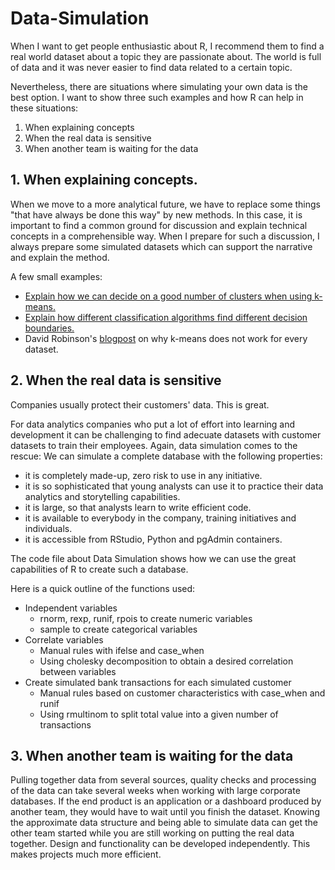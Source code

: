 # Data-Simulation

When I want to get people enthusiastic about R, I recommend them to find a real world dataset about a topic they are passionate about. The world is full of data and it was never easier to find data related to a certain topic.

Nevertheless, there are situations where simulating your own data is the best option. I want to show three such examples and how R can help in these situations:

1. When explaining concepts
2. When the real data is sensitive
3. When another team is waiting for the data

## 1. When explaining concepts.

When we move to a more analytical future, we have to replace some things "that have always be done this way" by new methods. In this case, it is important to find a common ground for discussion and explain technical concepts in a comprehensible way. When I prepare for such a discussion, I always prepare some simulated datasets which can support the narrative and explain the method.

A few small examples:
* [Explain how we can decide on a good number of clusters when using k-means.](https://github.com/richardvogg/Data-Simulation/tree/master/Explain%20clustering%20concepts)
* [Explain how different classification algorithms find different decision boundaries.](https://github.com/richardvogg/Data-Simulation/tree/master/Explain%20decision%20boundaries)
* David Robinson's [blogpost](http://varianceexplained.org/r/kmeans-free-lunch/) on why k-means does not work for every dataset.

## 2. When the real data is sensitive
Companies usually protect their customers' data. This is great.

For data analytics companies who put a lot of effort into learning and development it can be challenging to find adecuate datasets with customer datasets to train their employees. Again, data simulation comes to the rescue: We can simulate a complete database with the following properties:

* it is completely made-up, zero risk to use in any initiative.
* it is so sophisticated that young analysts can use it to practice their data analytics and storytelling capabilities.
* it is large, so that analysts learn to write efficient code.
* it is available to everybody in the company, training initiatives and individuals.
* it is accessible from RStudio, Python and pgAdmin containers.

The code file about Data Simulation shows how we can use the great capabilities of R to create such a database.

Here is a quick outline of the functions used:
* Independent variables
  * rnorm, rexp, runif, rpois to create numeric variables
  * sample to create categorical variables
* Correlate variables
  * Manual rules with ifelse and case_when
  * Using cholesky decomposition to obtain a desired correlation between variables
* Create simulated bank transactions for each simulated customer
  * Manual rules based on customer characteristics with case_when and runif
  * Using rmultinom to split total value into a given number of transactions


## 3. When another team is waiting for the data
Pulling together data from several sources, quality checks and processing of the data can take several weeks when working with large corporate databases.
If the end product is an application or a dashboard produced by another team, they would have to wait until you finish the dataset. Knowing the approximate data structure and being able to simulate data can get the other team started while you are still working on putting the real data together. Design and functionality can be developed independently. This makes projects much more efficient.
